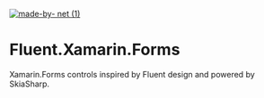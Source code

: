 [![made-by- net (1)](https://github.com/SnowPowerCore/.NET-Custom-Console-App-Template/assets/35460261/d97613a9-740d-4f08-a931-81b77cfffb36)](https://dot.net)

# Fluent.Xamarin.Forms
Xamarin.Forms controls inspired by Fluent design and powered by SkiaSharp.
